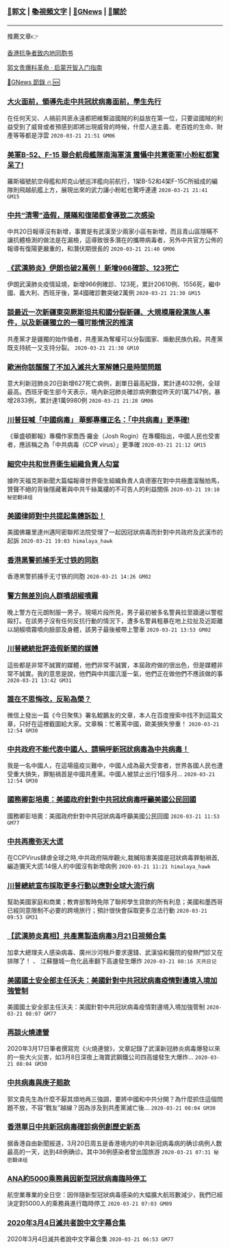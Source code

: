 ###  [:eagle:郭文](https://github.com/ourhimalayas/txt) | [:books:視頻文字](https://github.com/ourhimalayas/txt/blob/master/content/README.md) | [:newspaper:GNews](https://github.com/ourhimalayas/txt/blob/master/content/gnews/README.md) | [:pray:關於](https://github.com/ourhimalayas/home/tree/master/about)
---

推薦文章:point_right:

[香港抗争者致内地同胞书](https://github.com/ourhimalayas/news/blob/master/2019/08/a_letter_from_the_hong_kong_people.md)

[郭文贵爆料革命 · 启蒙开智入门指南](https://github.com/ourhimalayas/txt/issues/1)

[:newspaper:GNews 節錄 :fire: :new:](https://github.com/ourhimalayas/txt/blob/master/content/gnews/README.md) 



### [大火面前，領導先走中共冠狀病毒面前，學生先行](/content/gnews/1/README.md)

在任何天災、人禍前共匪永遠都把維繫盜國賊的利益放在第一位，只要盜國賊的利益受到了威脅或者預感到即將出現威脅的時候，什麼人道主義、老百姓的生命、財產等等都是浮雲  `2020-03-21 21:51 GM06`

### [美軍B-52、F-15 聯合航母艦隊南海軍演 震懾中共黨衛軍!小粉紅都驚呆了!](/content/gnews/2/README.md)

羅斯福號航空母艦和邦克山號巡洋艦向前航行，1架B-52和4架F-15C所組成的編隊則飛越航艦上方，展現出來的武力讓小粉紅也驚呼連連  `2020-03-21 21:41 GM15`

### [中共“清零”造假，隱瞞和復陽都會導致二次感染](/content/gnews/3/README.md)

中共20日報導沒有新增，事實是有武漢至少兩家小區有新增，而且青山區隱瞞不讓抗體檢測的做法是在漏檢，這導致很多潛在的攜帶病毒者，另外中共官方公佈的報導有復陽更嚴重的，和潛伏期很長的  `2020-03-21 21:40 GM06`

### [《武漢肺炎》伊朗也破2萬例！ 新增966確診、123死亡](/content/gnews/4/README.md)

伊朗武漢肺炎疫情延燒，新增966例確診、123死，累計20610例、1556死，繼中國、義大利、西班牙後，第4國確診數突破2萬例  `2020-03-21 21:30 GM15`

### [談最近一次新疆東突厥斯坦共和國分裂新疆、大規模屠殺漢族人事件，以及新疆獨立的一種可能情況的推演](/content/gnews/5/README.md)

共產黨才是疆獨的始作俑者，共產黨為奪權可以分裂國家、煽動民族仇殺。共產黨既支持統一又支持分裂。  `2020-03-21 21:30 GM10`

### [歐洲你該醒醒了不加入滅共大軍解體只是時間問題](/content/gnews/6/README.md)

意大利新冠肺炎20日新增627死亡病例，創單日最高紀錄，累計達4032例，全球最高。西班牙衛生部今天表示，境內新冠肺炎確診病例數從昨天的1萬7147例，暴增2833例，累計達1萬9980例  `2020-03-21 21:28 GM06`

### [川普狂喊「中國病毒」 華郵專欄正名：「中共病毒」更準確!](/content/gnews/7/README.md)

《華盛頓郵報》專欄作家喬西·羅金（Josh Rogin）在專欄指出，中國人民也受害者，應該稱之為「中共病毒（CCP virus）」更準確  `2020-03-21 21:12 GM15`

### [細究中共和世界衛生組織負責人勾當](/content/gnews/8/README.md)

據昨天福克斯新聞大篇幅報導世界衛生組織負責人貪德塞在對中共極盡溜鬚拍馬，贊聲不絕的背後隱藏著與中共千絲萬縷的不可告人的利益關係  `2020-03-21 19:10 秘密翻译组`

### [美國律師對中共提起集體訴訟！](/content/gnews/9/README.md)

美國佛羅里達州邁阿密聯邦法院受理了一起因冠狀病毒而針對中共政府及武漢市的起訴  `2020-03-21 19:03 himalaya_hawk`

### [香港黑警抓捕手无寸铁的同胞](/content/gnews/10/README.md)

香港黑警抓捕手无寸铁的同胞  `2020-03-21 14:26 GM02`

### [警方無差別向人群噴胡椒噴霧](/content/gnews/11/README.md)

晚上警方在元朗制服一男子。現場片段所見，男子最初被多名警員拉至牆邊以警棍毆打。在該男子沒有任何反抗行動的情況下，遭多名警員粗暴在地上拉扯及近距離以胡椒噴霧噴向臉部及身體，該男子最後被帶上警車  `2020-03-21 13:53 GM02`

### [川普總統批評造假新聞的媒體](/content/gnews/12/README.md)

這些都是非常不誠實的媒體，他們非常不誠實，本屆政府做的很出色，但是媒體非常不誠實。我的意思是說，他們與中共國沆瀣一氣，他們正在做他們不應該做的事  `2020-03-21 13:42 GM31`

### [誰在不思悔改，反恥為榮？](/content/gnews/13/README.md)

微信上發出一篇《今日聚焦》署名鯤鵬友的文章，本人在百度搜索中找不到這篇文章，只好在這裡截圖給大家。文章稱：忙著罵中國，歐美損失慘重！  `2020-03-21 12:54 GM30`

### [中共政府不能代表中國人，請稱呼新冠狀病毒為中共病毒！](/content/gnews/14/README.md)

我是一名中國人，在這場瘟疫災難中，中國人成為最大受害者，世界各國人民也遭受重大損失，罪魁禍首是中國共產黨。中國人被禁止出行1個多月...  `2020-03-21 12:54 GM30`

### [國務卿彭培奧：美國政府針對中共冠狀病毒呼籲美國公民回國](/content/gnews/15/README.md)

國務卿彭培奧：美國政府針對中共冠狀病毒呼籲美國公民回國  `2020-03-21 11:53 GM77`

### [中共再撒弥天大谎](/content/gnews/16/README.md)

在CCPVirus肆虐全球之時,中共政府隔岸觀火,栽贓陷害美國是冠狀病毒罪魁禍首,編造彌天大謊:14億人的中國沒有新增病例  `2020-03-21 11:21 himalaya_hawk`

### [川普總統宣布採取更多行動以應對全球大流行病](/content/gnews/17/README.md)

幫助美國家庭和商業；教育部暫時免除了聯邦學生貸款的所有利息；美國和墨西哥已經同意限制不必要的跨境旅行；預計很快會採取更多立法行動  `2020-03-21 09:53 GM31`

### [【武漢肺炎真相】共產黨製造病毒3月21日視頻合集](/content/gnews/18/README.md)

加拿大總理夫人感染病毒、廣州沙河租戶要求還錢、武漢協和醫院的發熱門診又在排隊了！ 、 江蘇鹽城一危化品車翻下高速發生爆炸  `2020-03-21 08:16 灭共日记`

### [美國國土安全部主任沃夫：美國針對中共冠狀病毒疫情對邊境入境加強管制](/content/gnews/19/README.md)

美國國土安全部主任沃夫：美國針對中共冠狀病毒疫情對邊境入境加強管制  `2020-03-21 08:07 GM77`

### [再談火燒連營](/content/gnews/20/README.md)

2020年3月17日筆者撰寫完《火燒連營》，文章記錄了武漢新冠肺炎病毒爆發以來的一些大火災害，如3月8日深夜上海寶武鋼鐵公司四高爐發生大爆炸...  `2020-03-21 08:04 GM30`

### [中共病毒與庚子賠款](/content/gnews/21/README.md)

郭文貴先生為什麼不厭其煩地再三強調，要將中國和中共分開？為什麼抓住這個問題不放，不容“戰友”越線？因為涉及到共產黨滅亡後...  `2020-03-21 08:04 GM30`

### [香港單日中共新冠病毒確診病例創歷史新高](/content/gnews/22/README.md)

据香港自由新聞报道，3月20日周五是香港境内的中共新冠病毒病的确诊病例人数最高的一天，达到48例确诊。其中36例感染者曾出国旅游  `2020-03-21 07:31 秘密翻译组`

### [ANA約5000乘務員因新型冠狀病毒臨時停工](/content/gnews/23/README.md)

航空業專業的全日空：因伴隨新型冠狀病毒感染的大幅擴大航班數減少，我們已經決定對5000人的乘務員進行臨時停工  `2020-03-21 07:03 GM09`

### [2020年3月4日滅共者說中文字幕合集](/content/gnews/24/README.md)

2020年3月4日滅共者說中文字幕合集  `2020-03-21 06:53 GM77`

